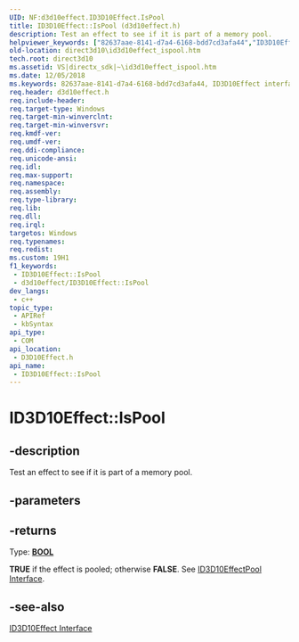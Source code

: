 ```yaml
---
UID: NF:d3d10effect.ID3D10Effect.IsPool
title: ID3D10Effect::IsPool (d3d10effect.h)
description: Test an effect to see if it is part of a memory pool.
helpviewer_keywords: ["82637aae-8141-d7a4-6168-bdd7cd3afa44","ID3D10Effect interface [Direct3D 10]","IsPool method","ID3D10Effect.IsPool","ID3D10Effect::IsPool","IsPool","IsPool method [Direct3D 10]","IsPool method [Direct3D 10]","ID3D10Effect interface","d3d10effect/ID3D10Effect::IsPool","direct3d10.id3d10effect_ispool"]
old-location: direct3d10\id3d10effect_ispool.htm
tech.root: direct3d10
ms.assetid: VS|directx_sdk|~\id3d10effect_ispool.htm
ms.date: 12/05/2018
ms.keywords: 82637aae-8141-d7a4-6168-bdd7cd3afa44, ID3D10Effect interface [Direct3D 10],IsPool method, ID3D10Effect.IsPool, ID3D10Effect::IsPool, IsPool, IsPool method [Direct3D 10], IsPool method [Direct3D 10],ID3D10Effect interface, d3d10effect/ID3D10Effect::IsPool, direct3d10.id3d10effect_ispool
req.header: d3d10effect.h
req.include-header: 
req.target-type: Windows
req.target-min-winverclnt: 
req.target-min-winversvr: 
req.kmdf-ver: 
req.umdf-ver: 
req.ddi-compliance: 
req.unicode-ansi: 
req.idl: 
req.max-support: 
req.namespace: 
req.assembly: 
req.type-library: 
req.lib: 
req.dll: 
req.irql: 
targetos: Windows
req.typenames: 
req.redist: 
ms.custom: 19H1
f1_keywords:
 - ID3D10Effect::IsPool
 - d3d10effect/ID3D10Effect::IsPool
dev_langs:
 - c++
topic_type:
 - APIRef
 - kbSyntax
api_type:
 - COM
api_location:
 - D3D10Effect.h
api_name:
 - ID3D10Effect::IsPool
---
```


# ID3D10Effect::IsPool


## -description

Test an effect to see if it is part of a memory pool.

## -parameters

## -returns

Type: <b><a href="/windows/desktop/WinProg/windows-data-types">BOOL</a></b>

<b>TRUE</b> if the effect is pooled; otherwise <b>FALSE</b>. See <a href="/windows/desktop/api/d3d10effect/nn-d3d10effect-id3d10effectpool">ID3D10EffectPool Interface</a>.

## -see-also

<a href="/windows/desktop/api/d3d10effect/nn-d3d10effect-id3d10effect">ID3D10Effect Interface</a>

